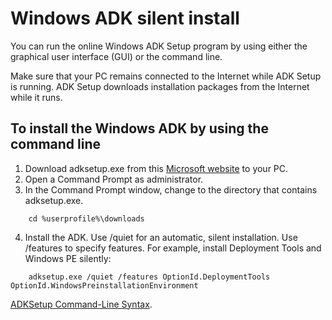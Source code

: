 # Windows ADK silent install

You can run the online Windows ADK Setup program by using either the graphical user interface (GUI) or the command line.

Make sure that your PC remains connected to the Internet while ADK Setup is running. ADK Setup downloads installation packages from the Internet while it runs. 

## To install the Windows ADK by using the command line
1. Download adksetup.exe from this [Microsoft website](https://developer.microsoft.com/en-us/windows/hardware/windows-assessment-deployment-kit) to your PC.
2. Open a Command Prompt as administrator.
3. In the Command Prompt window, change to the directory that contains adksetup.exe.

        
```
    cd %userprofile%\downloads
```

4. Install the ADK. Use /quiet for an automatic, silent installation. Use /features to specify features. For example, install Deployment Tools and Windows PE silently:


```
    adksetup.exe /quiet /features OptionId.DeploymentTools OptionId.WindowsPreinstallationEnvironment
```

[ADKSetup Command-Line Syntax](https://technet.microsoft.com/en-us/library/dn621910.aspx).